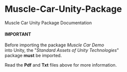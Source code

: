 # Muscle-Car-Unity-Package
Muscle Car Unity Package Documentation

<h4><b>IMPORTANT</b></h4>

Before importing the package <i>Muscle Car Demo</i></br> 
into Unity, the "<i>Standard Assets of Unity Technologies</i>"</br>
package <b>must</b> be imported.

Read the <b>Pdf</b> and <b>Txt</b> files above for more information.
